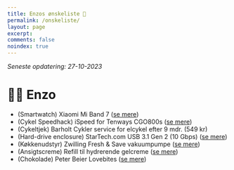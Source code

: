 ```yaml
---
title: Enzos ønskeliste 🎁
permalink: /onskeliste/
layout: page
excerpt: 
comments: false
noindex: true
---
```


*Seneste opdatering: 27-10-2023*

# 👨‍🔬 Enzo
- (Smartwatch) Xiaomi Mi Band 7 ([se mere](https://www.computersalg.dk/i/8533387/xiaomi-mi-band-7-aktivitetssporer-med-rem-tpu-sort-h%c3%a5ndledsst%c3%b8rrelse-160-224-mm-display-1-62-bluetooth-13-5-g?fwd=1))
- (Cykel Speedhack) iSpeed for Tenways CGO800s ([se mere](https://iapp.nl/products/#!/iSpeed-CGO800s/p/585189408))
- (Cykeltjek) Barholt Cykler service for elcykel efter 9 mdr. (549 kr)
- (Hard-drive enclosure) StarTech.com USB 3.1 Gen 2 (10 Gbps) ([se mere](https://www.proshop.dk/Harddisk-tilbehoer/StarTechcom-USB-31-Gen-2-10-Gbps-Enclosure-for-35-SATA-Drives/2522893))
- (Køkkenudstyr) Zwilling Fresh & Save vakuumpumpe ([se mere](https://www.proshop.dk/Andre-koekkenapparater/Zwilling-Fresh-Save-handheld-vacuum-bag-sealer-white/3133668))
- (Ansigtscreme) Refill til hydrerende gelcreme ([se mere](https://www.rituals.com/da-dk/homme-24h-hydrating-face-cream-refill-1116373.html?showbacklink=false&source=cop))
- (Chokolade) Peter Beier Lovebites ([se mere](https://pbchokolade.dk/shop/97-tins/215-lovebites/))
